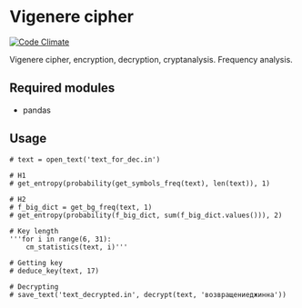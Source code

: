 # Vigenere cipher
[![Code Climate](https://codeclimate.com/github/AverHLV/Vigenere_cipher/badges/gpa.svg)](https://codeclimate.com/github/AverHLV/Vigenere_cipher)

Vigenere cipher, encryption, decryption, cryptanalysis. Frequency analysis.

## Required modules
* pandas

## Usage
    # text = open_text('text_for_dec.in')
    
    # H1
    # get_entropy(probability(get_symbols_freq(text), len(text)), 1)

    # H2
    # f_big_dict = get_bg_freq(text, 1)
    # get_entropy(probability(f_big_dict, sum(f_big_dict.values())), 2)
    
    # Key length
    '''for i in range(6, 31):
        cm_statistics(text, i)'''

    # Getting key
    # deduce_key(text, 17)

    # Decrypting
    # save_text('text_decrypted.in', decrypt(text, 'возвращениеджинна'))